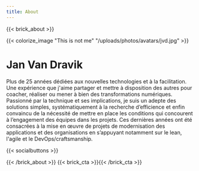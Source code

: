 ```yaml
---
title: About
---
```

{{< brick_about >}}

{{< colorize_image "This is not me" "/uploads/photos/avatars/jvd.jpg" >}}

# Jan Van Dravik

Plus de 25 années dédiées aux nouvelles technologies et à la facilitation. Une expérience que j'aime partager et mettre à disposition des autres pour coacher, réaliser ou mener à bien des transformations numériques. Passionné par la technique et ses implications, je suis un adepte des solutions simples, systématiquement à la recherche d’efficience et enfin convaincu de la nécessité de mettre en place les conditions qui concourent à l’engagement des équipes dans les projets. Ces dernières années ont été consacrées à la mise en œuvre de projets de modernisation des applications et des organisations en s’appuyant notamment sur le lean, l'agile et le DevOps/craftsmanship. 

{{< socialbuttons >}}

{{< /brick_about >}}
{{< brick_cta >}}{{< /brick_cta >}}
